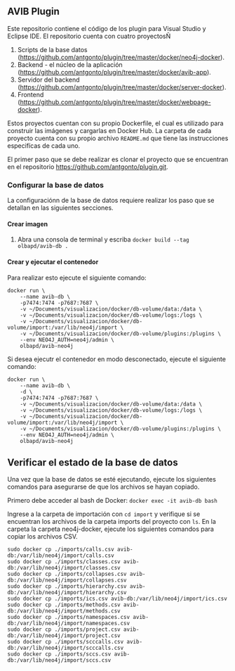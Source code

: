 ## AVIB Plugin

Este repositorio contiene el código de los plugin para Visual Studio y Eclipse IDE. El repositorio cuenta con cuatro proyectosÑ

1. Scripts de la base datos (https://github.com/antgonto/plugin/tree/master/docker/neo4j-docker).
2. Backend - el núcleo de la aplicación (https://github.com/antgonto/plugin/tree/master/docker/avib-app).
3. Servidor del backend (https://github.com/antgonto/plugin/tree/master/docker/server-docker).
4. Frontend (https://github.com/antgonto/plugin/tree/master/docker/webpage-docker).

Estos proyectos cuentan con su propio Dockerfile, el cual es utilizado para construir las imágenes y cargarlas en Docker Hub. La carpeta de cada proyecto cuenta con su propio archivo `README.md` que tiene las instrucciones especifícas de cada uno.

El primer paso que se debe realizar es clonar el proyecto que se encuentran en el repositorio https://github.com/antgonto/plugin.git.

### Configurar la base de datos

La configuraciónn de la base de datos requiere realizar los paso que se detallan en las siguientes secciones.

#### Crear imagen
1. Abra una consola de terminal y escriba `docker build --tag olbapd/avib-db .`

#### Crear y ejecutar el contenedor

Para realizar esto ejecute el siguiente comando:

```
docker run \
    --name avib-db \
    -p7474:7474 -p7687:7687 \
    -v ~/Documents/visualizacion/docker/db-volume/data:/data \
    -v ~/Documents/visualizacion/docker/db-volume/logs:/logs \
    -v ~/Documents/visualizacion/docker/db-volume/import:/var/lib/neo4j/import \
    -v ~/Documents/visualizacion/docker/db-volume/plugins:/plugins \
    --env NEO4J_AUTH=neo4j/admin \
    olbapd/avib-neo4j
```

Si desea ejecutr el contenedor en modo desconectado, ejecute el siguiente comando:

```
docker run \
    --name avib-db \
    -d \
    -p7474:7474 -p7687:7687 \
    -v ~/Documents/visualizacion/docker/db-volume/data:/data \
    -v ~/Documents/visualizacion/docker/db-volume/logs:/logs \
    -v ~/Documents/visualizacion/docker/db-volume/import:/var/lib/neo4j/import \
    -v ~/Documents/visualizacion/docker/db-volume/plugins:/plugins \
    --env NEO4J_AUTH=neo4j/admin \
    olbapd/avib-neo4j
```

## Verificar el estado de la base de datos

Una vez que la base de datos se esté ejecutando, ejecute los siguientes comandos para asegurarse de que los archivos se hayan copiado.

Primero debe acceder al bash de Docker:
`docker exec -it avib-db bash`

Ingrese a la carpeta de importación con `cd import` y verifique si se encuentran los archivos de la carpeta imports del proyecto con `ls`. En la carpeta la carpeta neo4j-docker, ejecute los siguientes comandos para copiar los archivos CSV.


```
sudo docker cp ./imports/calls.csv avib-db:/var/lib/neo4j/import/calls.csv
sudo docker cp ./imports/classes.csv avib-db:/var/lib/neo4j/import/classes.csv
sudo docker cp ./imports/collapses.csv avib-db:/var/lib/neo4j/import/collapses.csv
sudo docker cp ./imports/hierarchy.csv avib-db:/var/lib/neo4j/import/hierarchy.csv
sudo docker cp ./imports/ics.csv avib-db:/var/lib/neo4j/import/ics.csv
sudo docker cp ./imports/methods.csv avib-db:/var/lib/neo4j/import/methods.csv
sudo docker cp ./imports/namespaces.csv avib-db:/var/lib/neo4j/import/namespaces.csv
sudo docker cp ./imports/project.csv avib-db:/var/lib/neo4j/import/project.csv
sudo docker cp ./imports/scccalls.csv avib-db:/var/lib/neo4j/import/scccalls.csv
sudo docker cp ./imports/sccs.csv avib-db:/var/lib/neo4j/import/sccs.csv
```




